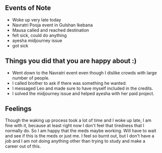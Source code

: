 Events of Note
---
- Woke up very late today
- Navratri Pooja event in Gulshan Ikebana
- Mausa called and reached destination
- felt sick, could do anything 
- ayesha midjourney issue
- got sick

Things you did that you are happy about :)
---
- Went down to the Navratri event even though I dislike crowds with large number of people.
- I called brother to ask if there was something he wanted.
- I messaged Leo and made sure to have myself included in the credits.
- I solved the midjourney issue and helped ayesha with her paid project.

Feelings
---
Though the waking up process took a lot of time and I woke up late, I am fine with it, because at least right now I don't feel that tiredness that I normally do. So I am happy that the meds maybe working. Will have to wait and see if this is the meds or just me.
I feel so burnt out, but I don't have a job and I am not doing anything other than trying to study and make a career out of this.



